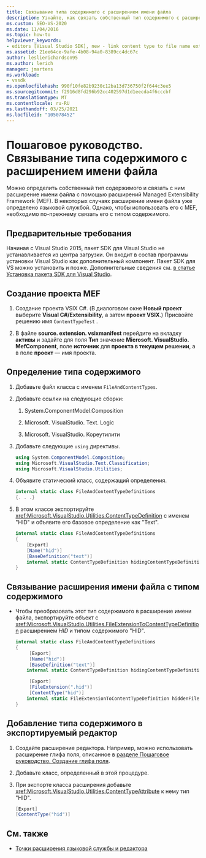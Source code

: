 ```yaml
---
title: Связывание типа содержимого с расширением имени файла
description: Узнайте, как связать собственный тип содержимого с расширением имени файла с помощью редактора Managed Extensibility Framework расширений в этом пошаговом руководстве.
ms.custom: SEO-VS-2020
ms.date: 11/04/2016
ms.topic: how-to
helpviewer_keywords:
- editors [Visual Studio SDK], new - link content type to file name extension
ms.assetid: 21ee64ce-9afe-4b08-94a0-8389cc4dc67c
author: leslierichardson95
ms.author: lerich
manager: jmartens
ms.workload:
- vssdk
ms.openlocfilehash: 990f10fe82b9230c12ba13d736750f2f644c3ee5
ms.sourcegitcommit: f2916d8fd296b92cc402597d1d1eecda4f6cccbf
ms.translationtype: MT
ms.contentlocale: ru-RU
ms.lasthandoff: 03/25/2021
ms.locfileid: "105078452"
---
```

# <a name="walkthrough-link-a-content-type-to-a-file-name-extension"></a>Пошаговое руководство. Связывание типа содержимого с расширением имени файла
Можно определить собственный тип содержимого и связать с ним расширение имени файла с помощью расширений Managed Extensibility Framework (MEF). В некоторых случаях расширение имени файла уже определено языковой службой. Однако, чтобы использовать его с MEF, необходимо по-прежнему связать его с типом содержимого.

## <a name="prerequisites"></a>Предварительные требования
 Начиная с Visual Studio 2015, пакет SDK для Visual Studio не устанавливается из центра загрузки. Он входит в состав программы установки Visual Studio как дополнительный компонент. Пакет SDK для VS можно установить и позже. Дополнительные сведения см. [в статье Установка пакета SDK для Visual Studio](../extensibility/installing-the-visual-studio-sdk.md).

## <a name="create-a-mef-project"></a>Создание проекта MEF

1. Создание проекта VSIX C#. (В диалоговом окне **Новый проект** выберите **Visual C#/Extensibility**, а затем **проект VSIX**.) Присвойте решению имя `ContentTypeTest` .

2. В файле **source. extension. vsixmanifest** перейдите на вкладку **активы** и задайте для поля **Тип** значение **Microsoft. VisualStudio. MefComponent**, поле **источник** для **проекта в текущем решении**, а в поле **проект** — имя проекта.

## <a name="define-the-content-type"></a>Определение типа содержимого

1. Добавьте файл класса с именем `FileAndContentTypes`.

2. Добавьте ссылки на следующие сборки:

    1. System.ComponentModel.Composition

    2. Microsoft. VisualStudio. Text. Logic

    3. Microsoft. VisualStudio. Кореутилити

3. Добавьте следующие `using` директивы.

    ```csharp
    using System.ComponentModel.Composition;
    using Microsoft.VisualStudio.Text.Classification;
    using Microsoft.VisualStudio.Utilities;

    ```

4. Объявите статический класс, содержащий определения.

    ```csharp
    internal static class FileAndContentTypeDefinitions
    {. . .}
    ```

5. В этом классе экспортируйте <xref:Microsoft.VisualStudio.Utilities.ContentTypeDefinition> с именем "HID" и объявите его базовое определение как "Text".

    ```csharp
    internal static class FileAndContentTypeDefinitions
    {
        [Export]
        [Name("hid")]
        [BaseDefinition("text")]
        internal static ContentTypeDefinition hidingContentTypeDefinition;
    }
    ```

## <a name="link-a-file-name-extension-to-a-content-type"></a>Связывание расширения имени файла с типом содержимого

- Чтобы преобразовать этот тип содержимого в расширение имени файла, экспортируйте объект с <xref:Microsoft.VisualStudio.Utilities.FileExtensionToContentTypeDefinition> расширением *HID* и типом содержимого "HID".

    ```csharp
    internal static class FileAndContentTypeDefinitions
    {
         [Export]
         [Name("hid")]
         [BaseDefinition("text")]
        internal static ContentTypeDefinition hidingContentTypeDefinition;

         [Export]
         [FileExtension(".hid")]
         [ContentType("hid")]
        internal static FileExtensionToContentTypeDefinition hiddenFileExtensionDefinition;
    }
    ```

## <a name="add-the-content-type-to-an-editor-export"></a>Добавление типа содержимого в экспортируемый редактор

1. Создайте расширение редактора. Например, можно использовать расширение глифа поля, описанное в [разделе Пошаговое руководство. Создание глифа поля](../extensibility/walkthrough-creating-a-margin-glyph.md).

2. Добавьте класс, определенный в этой процедуре.

3. При экспорте класса расширения добавьте <xref:Microsoft.VisualStudio.Utilities.ContentTypeAttribute> к нему тип "HID".

    ```csharp
    [Export]
    [ContentType("hid")]
    ```

## <a name="see-also"></a>См. также
- [Точки расширения языковой службы и редактора](../extensibility/language-service-and-editor-extension-points.md)
